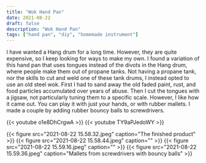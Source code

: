 ```yaml
---
title: "Wok Hand Pan"
date: 2021-08-22
draft: false
description: "Wok Hand Pan"
tags: ["hand pan", "diy", "homemade instrument"]
---
```

I have wanted a Hang drum for a long time. However, they are quite expensive, so I keep looking for ways to make my own. I found a variation of this hand pan that uses tongues instead of the divots in the Hang drum, where people make them out of propane tanks. Not having a propane tank, nor the skills to cut and weld one of these tank drums, I instead opted to use an old steel wok. First I had to sand away the old faded paint, rust, and food particles accumulated over years of abuse. Then I cut the tongues with a jigsaw, not particularly tuning them to a specific scale. However, I like how it came out. You can play it with just your hands, or with rubber mallets. I made a couple by adding rubber bouncy balls to screwdrivers.

{{< youtube o1e8DhCrgwA >}}
{{< youtube TY9aPJedoWY >}}

{{< figure src="2021-08-22 15.58.32.jpeg" caption="The finished product" >}}
{{< figure src="2021-08-22 15.58.44.jpeg" caption="" >}}
{{< figure src="2021-08-22 15.59.16.jpeg" caption="" >}}
{{< figure src="2021-08-22 15.59.36.jpeg" caption="Mallets from screwdrivers with bouncy balls" >}}
